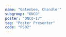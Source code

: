 ```yaml
---
name: "Gatenbee, Chandler"
subgroup: "ONCO"
poster: "ONCO-17"
tag: "Poster Presenter"
code: "PS02"
---
```

